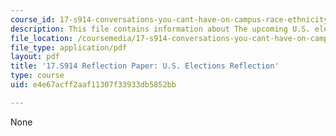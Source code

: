 ```yaml
---
course_id: 17-s914-conversations-you-cant-have-on-campus-race-ethnicity-gender-and-identity-spring-2012
description: This file contains information about The upcoming U.S. election.
file_location: /coursemedia/17-s914-conversations-you-cant-have-on-campus-race-ethnicity-gender-and-identity-spring-2012/e4e67acff2aaf11307f33933db5852bb_MIT17_S914S12_us2.pdf
file_type: application/pdf
layout: pdf
title: '17.S914 Reflection Paper: U.S. Elections Reflection'
type: course
uid: e4e67acff2aaf11307f33933db5852bb

---
```

None